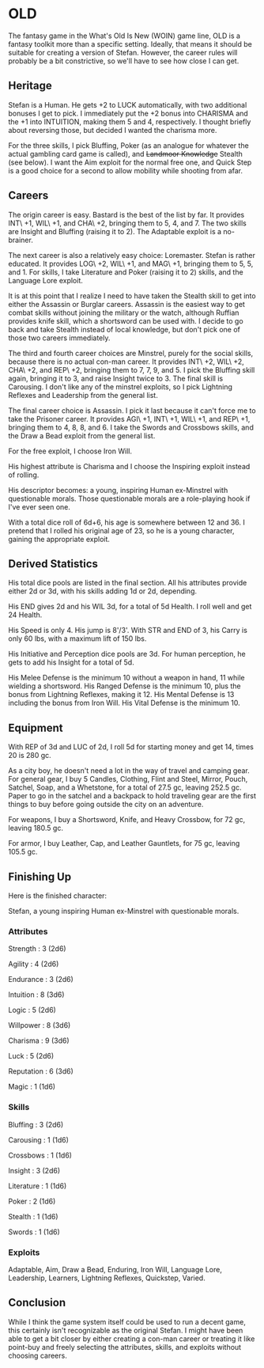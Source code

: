 # OLD

The fantasy game in the What's Old Is New (WOIN) game line, OLD is a fantasy toolkit more than a specific setting. Ideally, that means it should be suitable for creating a version of Stefan. However, the career rules will probably be a bit constrictive, so we'll have to see how close I can get.

## Heritage

Stefan is a Human. He gets +2 to LUCK automatically, with two additional bonuses I get to pick. I immediately put the +2 bonus into CHARISMA and the +1 into INTUITION, making them 5 and 4, respectively. I thought briefly about reversing those, but decided I wanted the charisma more.

For the three skills, I pick Bluffing, Poker (as an analogue for whatever the actual gambling card game is called), and ~~Landmoor Knowledge~~ Stealth (see below). I want the Aim exploit for the normal free one, and Quick Step is a good choice for a second to allow mobility while shooting from afar.

## Careers

The origin career is easy. Bastard is the best of the list by far. It provides INT\ +1, WIL\ +1, and CHA\ +2, bringing them to 5, 4, and 7. The two skills are Insight and Bluffing (raising it to 2). The Adaptable exploit is a no-brainer.

The next career is also a relatively easy choice: Loremaster. Stefan is rather educated. It provides LOG\ +2, WIL\ +1, and MAG\ +1, bringing them to 5, 5, and 1. For skills, I take Literature and Poker (raising it to 2) skills, and the Language Lore exploit.

It is at this point that I realize I need to have taken the Stealth skill to get into either the Assassin or Burglar careers. Assassin is the easiest way to get combat skills without joining the military or the watch, although Ruffian provides knife skill, which a shortsword can be used with. I decide to go back and take Stealth instead of local knowledge, but don't pick one of those two careers immediately.

The third and fourth career choices are Minstrel, purely for the social skills, because there is no actual con-man career. It provides INT\ +2, WIL\ +2, CHA\ +2, and REP\ +2, bringing them to 7, 7, 9, and 5. I pick the Bluffing skill again, bringing it to 3, and raise Insight twice to 3. The final skill is Carousing. I don't like any of the minstrel exploits, so I pick Lightning Reflexes and Leadership from the general list.

The final career choice is Assassin. I pick it last because it can't force me to take the Prisoner career. It provides AGI\ +1, INT\ +1, WIL\ +1, and REP\ +1, bringing them to 4, 8, 8, and 6. I take the Swords and Crossbows skills, and the Draw a Bead exploit from the general list.

For the free exploit, I choose Iron Will.

His highest attribute is Charisma and I choose the Inspiring exploit instead of rolling.

His descriptor becomes: a young, inspiring Human ex-Minstrel with questionable morals. Those questionable morals are a role-playing hook if I've ever seen one.

With a total dice roll of 6d+6, his age is somewhere between 12 and 36. I pretend that I rolled his original age of 23, so he is a young character, gaining the appropriate exploit.

## Derived Statistics

His total dice pools are listed in the final section. All his attributes provide either 2d or 3d, with his skills adding 1d or 2d, depending.

His END gives 2d and his WIL 3d, for a total of 5d Health. I roll well and get 24 Health.

His Speed is only 4. His jump is 8'/3'. With STR and END of 3, his Carry is only 60 lbs, with a maximum lift of 150 lbs.

His Initiative and Perception dice pools are 3d. For human perception, he gets to add his Insight for a total of 5d.

His Melee Defense is the minimum 10 without a weapon in hand, 11 while wielding a shortsword. His Ranged Defense is the minimum 10, plus the bonus from Lightning Reflexes, making it 12. His Mental Defense is 13 including the bonus from Iron Will. His Vital Defense is the minimum 10.

## Equipment

With REP of 3d and LUC of 2d, I roll 5d for starting money and get 14, times 20 is 280 gc.

As a city boy, he doesn't need a lot in the way of travel and camping gear. For general gear, I buy 5 Candles, Clothing, Flint and Steel, Mirror, Pouch, Satchel, Soap, and a Whetstone, for a total of 27.5 gc, leaving 252.5 gc. Paper to go in the satchel and a backpack to hold traveling gear are the first things to buy before going outside the city on an adventure.

For weapons, I buy a Shortsword, Knife, and Heavy Crossbow, for 72 gc, leaving 180.5 gc.

For armor, I buy Leather, Cap, and Leather Gauntlets, for 75 gc, leaving 105.5 gc.

## Finishing Up

Here is the finished character:

Stefan, a young inspiring Human ex-Minstrel with questionable morals.

### Attributes

Strength
: 3 (2d6)

Agility
: 4 (2d6)

Endurance
: 3 (2d6)

Intuition
: 8 (3d6)

Logic
: 5 (2d6)

Willpower
: 8 (3d6)

Charisma
: 9 (3d6)

Luck
: 5 (2d6)

Reputation
: 6 (3d6)

Magic
: 1 (1d6)

### Skills

Bluffing
: 3 (2d6)

Carousing
: 1 (1d6)

Crossbows
: 1 (1d6)

Insight
: 3 (2d6)

Literature
: 1 (1d6)

Poker
: 2 (1d6)

Stealth
: 1 (1d6)

Swords
: 1 (1d6)

### Exploits

Adaptable, Aim, Draw a Bead, Enduring, Iron Will, Language Lore, Leadership, Learners, Lightning Reflexes, Quickstep, Varied.

## Conclusion

While I think the game system itself could be used to run a decent game, this certainly isn't recognizable as the original Stefan. I might have been able to get a bit closer by either creating a con-man career or treating it like point-buy and freely selecting the attributes, skills, and exploits without choosing careers.
